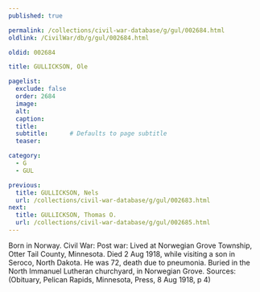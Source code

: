 ```yaml
---
published: true

permalink: /collections/civil-war-database/g/gul/002684.html
oldlink: /CivilWar/db/g/gul/002684.html

oldid: 002684

title: GULLICKSON, Ole

pagelist:
  exclude: false
  order: 2684
  image: 
  alt:
  caption:
  title:
  subtitle:      # Defaults to page subtitle
  teaser:

category: 
  - G 
  - GUL

previous:
  title: GULLICKSON, Nels
  url: /collections/civil-war-database/g/gul/002683.html  
next:
  title: GULLICKSON, Thomas O.
  url: /collections/civil-war-database/g/gul/002685.html   
---
```

Born in Norway. Civil War: Post war: Lived at Norwegian Grove Township, Otter Tail County, Minnesota. Died 2 Aug 1918, while visiting a son in Seroco, North Dakota. He was 72, death due to pneumonia. Buried in the North Immanuel Lutheran churchyard, in Norwegian Grove. Sources: (Obituary, Pelican Rapids, Minnesota, Press, 8 Aug 1918, p 4)
